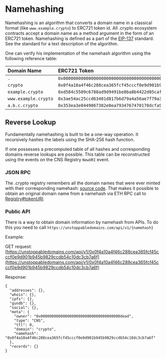 # Namehashing

Namehashing is an algorithm that converts a domain name in a classical format \(like `www.example.crypto`\) to ERC721 token id. All .crypto ecosystem contracts accept a domain name as a method argument in the form of an ERC721 token. Namehashing is defined as a part of the [EIP-137](https://github.com/ethereum/EIPs/blob/master/EIPS/eip-137.md#namehash-algorithm) standard. See the standard for a text description of the algorithm.

One can verify his implementation of the namehash algorithm using the following reference table:

| Domain Name          | ERC721 Token                                                         |
| :------------------- | :------------------------------------------------------------------- |
| `.`                  | `0x0000000000000000000000000000000000000000000000000000000000000000` |
| `crypto`             | `0x0f4a10a4f46c288cea365fcf45cccf0e9d901b945b9829ccdb54c10dc3cb7a6f` |
| `example.crypto`     | `0xd584c5509c6788ad9d9491be8ba8b4422d05caf62674a98fbf8a9988eeadfb7e` |
| `www.example.crypto` | `0x3ae54ac25ccd63401d817b6d79a4a56ae7f79a332fe77a98fa0c9d10adf9b2a1` |
| `a.b.c.crypto`       | `0x353ea3e0449067382e0ea7934767470170dcfa9c49b1be0fe708adc4b1f9cf13` |

## Reverse Lookup

Fundamentally namehashing is built to be a one-way operation. It recursively hashes the labels using the SHA-256 hash function.

If one possesses a precomputed table of all hashes and corresponding domains reverse lookups are possible. This table can be reconstructed using the events on the CNS Registry `NewURI` event.

### JSON RPC

The .crypto registry remembers all the domain names that were ever minted with their corresponding namehash: [source code](https://github.com/unstoppabledomains/dot-crypto/blob/master/contracts/Registry.sol#L17). That makes it possible to obtain an original domain name from a namehash via ETH RPC call to [Registry\#tokenURI](https://github.com/unstoppabledomains/dot-crypto/blob/master/contracts/Registry.sol#L51).

### Public API

There is a way to obtain domain information by namehash from APIs. To do this you need to call `https://unstoppabledomains.com/api/v1/{namehash}`

Example:

GET request: [https://unstoppabledomains.com/api/v1/0x0f4a10a4f46c288cea365fcf45cccf0e9d901b945b9829ccdb54c10dc3cb7a6f](https://unstoppabledomains.com/api/v1/0x0f4a10a4f46c288cea365fcf45cccf0e9d901b945b9829ccdb54c10dc3cb7a6f)

Response:

```text
{
  "addresses": {},
  "whois": {},
  "ipfs": {},
  "gundb": {},
  "social": {},
  "meta": {
    "owner": "0x000000000000000000000000000000000000dead",
    "type": "CNS",
    "ttl": 0,
    "domain": "crypto",
    "namehash": "0x0f4a10a4f46c288cea365fcf45cccf0e9d901b945b9829ccdb54c10dc3cb7a6f"
  },
  "records": {}
}
```
